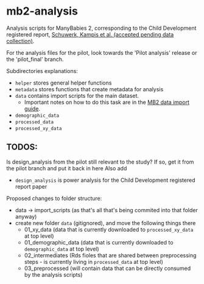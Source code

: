 # mb2-analysis

Analysis scripts for ManyBabies 2, corresponding to the Child Development registered report, [Schuwerk, Kampis et al. (accepted pending data collection)](https://psyarxiv.com/x4jbm/). 

For the analysis files for the pilot, look towards the 'Pilot analysis' release or the 'pilot_final' branch.

Subdirectories explanations:

* `helper` stores general helper functions
* `metadata` stores functions that create metadata for analysis
* `data` contains import scripts for the main dataset.
  * Important notes on how to do this task are in the [MB2 data import guide](https://docs.google.com/document/d/1MEEQicPc1baABDHFasbWoujvj2GwfBGarwrzyS2JQtM/edit).
* `demographic_data`
* `processed_data`
* `processed_xy_data`

## TODOS:

Is design_analysis from the pilot still relevant to the study? If so, get it from the pilot branch and put it back in here
Also add
* `design_analysis` is power analysis for the Child Development registered report paper

Proposed changes to folder structure:
* data -> import_scripts (as that's all that's being commited into that folder anyway)
* create new folder `data` (gitignored), and move the following things there
  * 01_xy_data (data that is currently downloaded to `processed_xy_data` at top level)
  * 01_demographic_data (data that is currently downloaded to `demographic_data` at top level)
  * 02_intermediates (Rds fioles that are shared between preprocessing steps - is currently living in `processed_data` at top level)
  * 03_preprocessed (will contain data that can be directly consumed by the analysis scripts)


